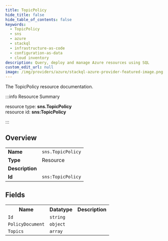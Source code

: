 ```yaml
---
title: TopicPolicy
hide_title: false
hide_table_of_contents: false
keywords:
  - TopicPolicy
  - sns
  - azure
  - stackql
  - infrastructure-as-code
  - configuration-as-data
  - cloud inventory
description: Query, deploy and manage Azure resources using SQL
custom_edit_url: null
image: /img/providers/azure/stackql-azure-provider-featured-image.png
---
```

The TopicPolicy resource documentation.

:::info Resource Summary

<div class="row">
<div class="providerDocColumn">
<span>resource type:&nbsp;<b>sns.TopicPolicy</b></span><br />
<span>resource id:&nbsp;<b>sns:TopicPolicy</b></span><br />
</div>
</div>

:::

## Overview
<table><tbody>
<tr><td><b>Name</b></td><td><code>sns.TopicPolicy</code></td></tr>
<tr><td><b>Type</b></td><td>Resource</td></tr>
<tr><td><b>Description</b></td><td></td></tr>
<tr><td><b>Id</b></td><td><code>sns:TopicPolicy</code></td></tr>
</tbody></table>

## Fields
<table><tbody>
<tr><th>Name</th><th>Datatype</th><th>Description</th></tr>
<tr><td><code>Id</code></td><td><code>string</code></td><td></td></tr><tr><td><code>PolicyDocument</code></td><td><code>object</code></td><td></td></tr><tr><td><code>Topics</code></td><td><code>array</code></td><td></td></tr>
</tbody></table>